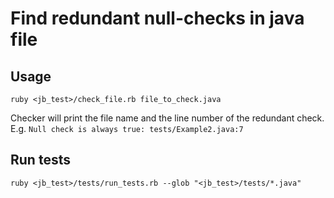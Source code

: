 # Find redundant null-checks in java file

## Usage

```shell
ruby <jb_test>/check_file.rb file_to_check.java
```

Checker will print the file name and the line number of the redundant check.  
E.g. `Null check is always true: tests/Example2.java:7`

## Run tests
```shell
ruby <jb_test>/tests/run_tests.rb --glob "<jb_test>/tests/*.java"
```